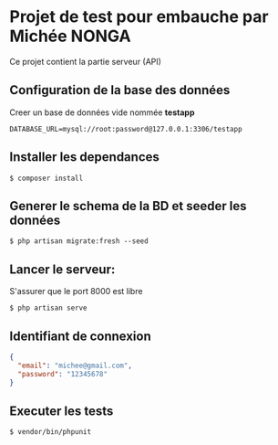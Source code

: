 # Projet de test pour embauche par Michée NONGA

Ce projet contient la partie serveur (API)  

## Configuration de la base des données

Creer un base de données vide nommée **testapp**  

````dotenv
DATABASE_URL=mysql://root:password@127.0.0.1:3306/testapp
````

## Installer les dependances

````
$ composer install
````

## Generer le schema de la BD et seeder les données

```
$ php artisan migrate:fresh --seed
```

## Lancer le serveur:

S'assurer que le port 8000 est libre

````
$ php artisan serve
````

## Identifiant de connexion
```json
{
  "email": "michee@gmail.com",
  "password": "12345678"
}
```

## Executer les tests

````
$ vendor/bin/phpunit
````
